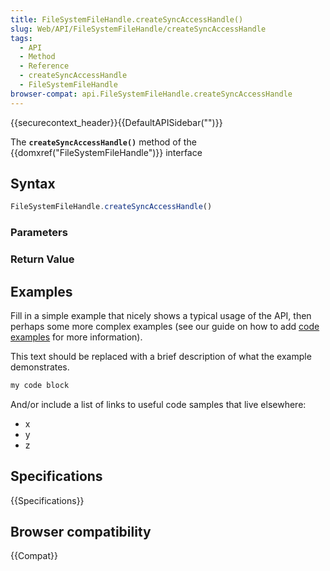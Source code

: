 ```yaml
---
title: FileSystemFileHandle.createSyncAccessHandle()
slug: Web/API/FileSystemFileHandle/createSyncAccessHandle
tags:
  - API
  - Method
  - Reference
  - createSyncAccessHandle
  - FileSystemFileHandle
browser-compat: api.FileSystemFileHandle.createSyncAccessHandle
---
```

{{securecontext_header}}{{DefaultAPISidebar("")}}

The **`createSyncAccessHandle()`** method of the {{domxref("FileSystemFileHandle")}} interface 

## Syntax

```js
FileSystemFileHandle.createSyncAccessHandle()
```

### Parameters



### Return Value



## Examples

Fill in a simple example that nicely shows a typical usage of the API, then perhaps some more complex examples (see our guide on how to add [code examples](/en-US/docs/MDN/Contribute/Structures/Code_examples) for more information).

This text should be replaced with a brief description of what the example demonstrates.

```js
my code block
```

And/or include a list of links to useful code samples that live elsewhere:

*   x
*   y
*   z

## Specifications

{{Specifications}}

## Browser compatibility

{{Compat}}

